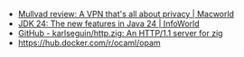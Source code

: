 - [Mullvad review: A VPN that&#039;s all about privacy | Macworld](https://www.macworld.com/article/233113/mullvad-vpn-review.html)
- [JDK 24: The new features in Java 24 | InfoWorld](https://www.infoworld.com/article/3491404/jdk-24-the-new-features-in-java-24.html)
- [GitHub - karlseguin/http.zig: An HTTP/1.1 server for zig](https://github.com/karlseguin/http.zig?tab=readme-ov-file#examples)
- https://hub.docker.com/r/ocaml/opam